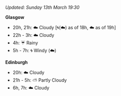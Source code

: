 *Updated: Sunday 13th March 19:30*

**Glasgow**

* 20h, 21h: :cloud: Cloudy [:cyclone:(:cloud:) as of 18h, :cloud: as of 19h]
* 22h - 3h: :cloud: Cloudy
* 4h: :umbrella: Rainy
* 5h - 7h: :cyclone: Windy (:cloud:)

**Edinburgh**

* 20h: :cloud: Cloudy
* 21h - 5h: :partly_sunny: Partly Cloudy
* 6h, 7h: :cloud: Cloudy
